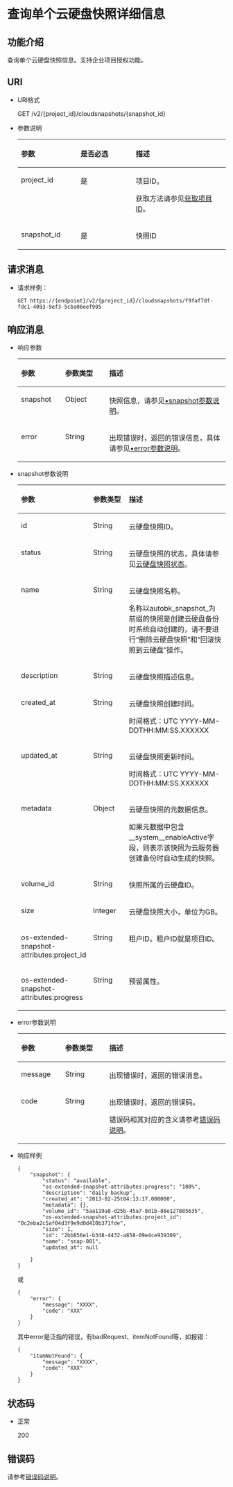 # 查询单个云硬盘快照详细信息<a name="zh-cn_topic_0142374137"></a>

## 功能介绍<a name="section30030484111731"></a>

查询单个云硬盘快照信息。支持企业项目授权功能。

## URI<a name="section14733765111731"></a>

-   URI格式

    GET /v2/\{project\_id\}/cloudsnapshots/\{snapshot\_id\}

-   参数说明

    <a name="zh-cn_topic_0051408628_table66271751111731"></a>
    <table><thead align="left"><tr id="zh-cn_topic_0051408628_row56106054111731"><th class="cellrowborder" valign="top" width="28.57%" id="mcps1.1.4.1.1"><p id="zh-cn_topic_0051408628_p48296540111731"><a name="zh-cn_topic_0051408628_p48296540111731"></a><a name="zh-cn_topic_0051408628_p48296540111731"></a>参数</p>
    </th>
    <th class="cellrowborder" valign="top" width="26.529999999999998%" id="mcps1.1.4.1.2"><p id="zh-cn_topic_0051408628_p19705674111731"><a name="zh-cn_topic_0051408628_p19705674111731"></a><a name="zh-cn_topic_0051408628_p19705674111731"></a>是否必选</p>
    </th>
    <th class="cellrowborder" valign="top" width="44.9%" id="mcps1.1.4.1.3"><p id="zh-cn_topic_0051408628_p52655801111731"><a name="zh-cn_topic_0051408628_p52655801111731"></a><a name="zh-cn_topic_0051408628_p52655801111731"></a>描述</p>
    </th>
    </tr>
    </thead>
    <tbody><tr id="zh-cn_topic_0051408628_row37261521111731"><td class="cellrowborder" valign="top" width="28.57%" headers="mcps1.1.4.1.1 "><p id="zh-cn_topic_0051408628_p65393209111731"><a name="zh-cn_topic_0051408628_p65393209111731"></a><a name="zh-cn_topic_0051408628_p65393209111731"></a>project_id</p>
    </td>
    <td class="cellrowborder" valign="top" width="26.529999999999998%" headers="mcps1.1.4.1.2 "><p id="zh-cn_topic_0051408628_p62358553111731"><a name="zh-cn_topic_0051408628_p62358553111731"></a><a name="zh-cn_topic_0051408628_p62358553111731"></a>是</p>
    </td>
    <td class="cellrowborder" valign="top" width="44.9%" headers="mcps1.1.4.1.3 "><p id="zh-cn_topic_0051408628_p17878042111731"><a name="zh-cn_topic_0051408628_p17878042111731"></a><a name="zh-cn_topic_0051408628_p17878042111731"></a>项目ID。</p>
    <p id="zh-cn_topic_0051408628_p55811451337"><a name="zh-cn_topic_0051408628_p55811451337"></a><a name="zh-cn_topic_0051408628_p55811451337"></a>获取方法请参见<a href="获取项目ID.md">获取项目ID</a>。</p>
    </td>
    </tr>
    <tr id="zh-cn_topic_0051408628_row26684654111731"><td class="cellrowborder" valign="top" width="28.57%" headers="mcps1.1.4.1.1 "><p id="zh-cn_topic_0051408628_p13973379111731"><a name="zh-cn_topic_0051408628_p13973379111731"></a><a name="zh-cn_topic_0051408628_p13973379111731"></a>snapshot_id</p>
    </td>
    <td class="cellrowborder" valign="top" width="26.529999999999998%" headers="mcps1.1.4.1.2 "><p id="zh-cn_topic_0051408628_p58101900111731"><a name="zh-cn_topic_0051408628_p58101900111731"></a><a name="zh-cn_topic_0051408628_p58101900111731"></a>是</p>
    </td>
    <td class="cellrowborder" valign="top" width="44.9%" headers="mcps1.1.4.1.3 "><p id="zh-cn_topic_0051408628_p8633458111731"><a name="zh-cn_topic_0051408628_p8633458111731"></a><a name="zh-cn_topic_0051408628_p8633458111731"></a>快照ID</p>
    </td>
    </tr>
    </tbody>
    </table>


## 请求消息<a name="section28221468111731"></a>

-   请求样例：

    ```
    GET https://{endpoint}/v2/{project_id}/cloudsnapshots/f9faf7df-fdc1-4093-9ef3-5cba06eef995
    ```


## 响应消息<a name="section63055193111836"></a>

-   响应参数

    <a name="zh-cn_topic_0051408628_table12298112761311"></a>
    <table><thead align="left"><tr id="zh-cn_topic_0051408628_row3298122761310"><th class="cellrowborder" valign="top" width="21.17788221177882%" id="mcps1.1.4.1.1"><p id="zh-cn_topic_0051408628_p1129817277138"><a name="zh-cn_topic_0051408628_p1129817277138"></a><a name="zh-cn_topic_0051408628_p1129817277138"></a>参数</p>
    </th>
    <th class="cellrowborder" valign="top" width="21.17788221177882%" id="mcps1.1.4.1.2"><p id="zh-cn_topic_0051408628_p102981727131315"><a name="zh-cn_topic_0051408628_p102981727131315"></a><a name="zh-cn_topic_0051408628_p102981727131315"></a>参数类型</p>
    </th>
    <th class="cellrowborder" valign="top" width="57.64423557644236%" id="mcps1.1.4.1.3"><p id="zh-cn_topic_0051408628_p1829872710136"><a name="zh-cn_topic_0051408628_p1829872710136"></a><a name="zh-cn_topic_0051408628_p1829872710136"></a>描述</p>
    </th>
    </tr>
    </thead>
    <tbody><tr id="zh-cn_topic_0051408628_row1029817278135"><td class="cellrowborder" valign="top" width="21.17788221177882%" headers="mcps1.1.4.1.1 "><p id="zh-cn_topic_0051408628_p72986273130"><a name="zh-cn_topic_0051408628_p72986273130"></a><a name="zh-cn_topic_0051408628_p72986273130"></a>snapshot</p>
    </td>
    <td class="cellrowborder" valign="top" width="21.17788221177882%" headers="mcps1.1.4.1.2 "><p id="zh-cn_topic_0051408628_p3299527151313"><a name="zh-cn_topic_0051408628_p3299527151313"></a><a name="zh-cn_topic_0051408628_p3299527151313"></a>Object</p>
    </td>
    <td class="cellrowborder" valign="top" width="57.64423557644236%" headers="mcps1.1.4.1.3 "><p id="zh-cn_topic_0051408628_p102991727171313"><a name="zh-cn_topic_0051408628_p102991727171313"></a><a name="zh-cn_topic_0051408628_p102991727171313"></a>快照信息，请参见<a href="#zh-cn_topic_0051408628_li64773086111836">•snapshot参数说明</a>。</p>
    </td>
    </tr>
    <tr id="zh-cn_topic_0051408628_row1148619118454"><td class="cellrowborder" valign="top" width="21.17788221177882%" headers="mcps1.1.4.1.1 "><p id="zh-cn_topic_0051408628_p129522216412"><a name="zh-cn_topic_0051408628_p129522216412"></a><a name="zh-cn_topic_0051408628_p129522216412"></a>error</p>
    </td>
    <td class="cellrowborder" valign="top" width="21.17788221177882%" headers="mcps1.1.4.1.2 "><p id="zh-cn_topic_0051408628_p1595262111415"><a name="zh-cn_topic_0051408628_p1595262111415"></a><a name="zh-cn_topic_0051408628_p1595262111415"></a>String</p>
    </td>
    <td class="cellrowborder" valign="top" width="57.64423557644236%" headers="mcps1.1.4.1.3 "><p id="zh-cn_topic_0051408628_p109527215417"><a name="zh-cn_topic_0051408628_p109527215417"></a><a name="zh-cn_topic_0051408628_p109527215417"></a>出现错误时，返回的错误信息，具体请参见<a href="#zh-cn_topic_0051408628_li0419202382514">•error参数说明</a>。</p>
    </td>
    </tr>
    </tbody>
    </table>


-   <a name="zh-cn_topic_0051408628_li64773086111836"></a>snapshot参数说明

    <a name="zh-cn_topic_0051408628_table46086870111836"></a>
    <table><thead align="left"><tr id="zh-cn_topic_0051408628_row56202297111836"><th class="cellrowborder" valign="top" width="21.17788221177882%" id="mcps1.1.4.1.1"><p id="zh-cn_topic_0051408628_p56092213111836"><a name="zh-cn_topic_0051408628_p56092213111836"></a><a name="zh-cn_topic_0051408628_p56092213111836"></a>参数</p>
    </th>
    <th class="cellrowborder" valign="top" width="21.17788221177882%" id="mcps1.1.4.1.2"><p id="zh-cn_topic_0051408628_p47175401111836"><a name="zh-cn_topic_0051408628_p47175401111836"></a><a name="zh-cn_topic_0051408628_p47175401111836"></a>参数类型</p>
    </th>
    <th class="cellrowborder" valign="top" width="57.64423557644236%" id="mcps1.1.4.1.3"><p id="zh-cn_topic_0051408628_p11730844111836"><a name="zh-cn_topic_0051408628_p11730844111836"></a><a name="zh-cn_topic_0051408628_p11730844111836"></a>描述</p>
    </th>
    </tr>
    </thead>
    <tbody><tr id="zh-cn_topic_0051408628_row15559516111836"><td class="cellrowborder" valign="top" width="21.17788221177882%" headers="mcps1.1.4.1.1 "><p id="zh-cn_topic_0051408628_p52361272111836"><a name="zh-cn_topic_0051408628_p52361272111836"></a><a name="zh-cn_topic_0051408628_p52361272111836"></a>id</p>
    </td>
    <td class="cellrowborder" valign="top" width="21.17788221177882%" headers="mcps1.1.4.1.2 "><p id="zh-cn_topic_0051408628_p13404600111836"><a name="zh-cn_topic_0051408628_p13404600111836"></a><a name="zh-cn_topic_0051408628_p13404600111836"></a>String</p>
    </td>
    <td class="cellrowborder" valign="top" width="57.64423557644236%" headers="mcps1.1.4.1.3 "><p id="zh-cn_topic_0051408628_p34969797111836"><a name="zh-cn_topic_0051408628_p34969797111836"></a><a name="zh-cn_topic_0051408628_p34969797111836"></a>云硬盘快照ID。</p>
    </td>
    </tr>
    <tr id="zh-cn_topic_0051408628_row46292725111836"><td class="cellrowborder" valign="top" width="21.17788221177882%" headers="mcps1.1.4.1.1 "><p id="zh-cn_topic_0051408628_p58723264111836"><a name="zh-cn_topic_0051408628_p58723264111836"></a><a name="zh-cn_topic_0051408628_p58723264111836"></a>status</p>
    </td>
    <td class="cellrowborder" valign="top" width="21.17788221177882%" headers="mcps1.1.4.1.2 "><p id="zh-cn_topic_0051408628_p58963956111836"><a name="zh-cn_topic_0051408628_p58963956111836"></a><a name="zh-cn_topic_0051408628_p58963956111836"></a>String</p>
    </td>
    <td class="cellrowborder" valign="top" width="57.64423557644236%" headers="mcps1.1.4.1.3 "><p id="zh-cn_topic_0051408628_p47023540111836"><a name="zh-cn_topic_0051408628_p47023540111836"></a><a name="zh-cn_topic_0051408628_p47023540111836"></a>云硬盘快照的状态，具体请参见<a href="云硬盘快照状态.md">云硬盘快照状态</a>。</p>
    </td>
    </tr>
    <tr id="zh-cn_topic_0051408628_row20558679111836"><td class="cellrowborder" valign="top" width="21.17788221177882%" headers="mcps1.1.4.1.1 "><p id="zh-cn_topic_0051408628_p54640283111836"><a name="zh-cn_topic_0051408628_p54640283111836"></a><a name="zh-cn_topic_0051408628_p54640283111836"></a>name</p>
    </td>
    <td class="cellrowborder" valign="top" width="21.17788221177882%" headers="mcps1.1.4.1.2 "><p id="zh-cn_topic_0051408628_p63786796111836"><a name="zh-cn_topic_0051408628_p63786796111836"></a><a name="zh-cn_topic_0051408628_p63786796111836"></a>String</p>
    </td>
    <td class="cellrowborder" valign="top" width="57.64423557644236%" headers="mcps1.1.4.1.3 "><p id="zh-cn_topic_0051408628_p14293074111836"><a name="zh-cn_topic_0051408628_p14293074111836"></a><a name="zh-cn_topic_0051408628_p14293074111836"></a>云硬盘快照名称。</p>
    <p id="zh-cn_topic_0051408628_p1338613133449"><a name="zh-cn_topic_0051408628_p1338613133449"></a><a name="zh-cn_topic_0051408628_p1338613133449"></a>名称以autobk_snapshot_为前缀的快照是创建云硬盘备份时系统自动创建的，请不要进行“删除云硬盘快照”和“回滚快照到云硬盘”操作。</p>
    </td>
    </tr>
    <tr id="zh-cn_topic_0051408628_row61528809111836"><td class="cellrowborder" valign="top" width="21.17788221177882%" headers="mcps1.1.4.1.1 "><p id="zh-cn_topic_0051408628_p17777665111836"><a name="zh-cn_topic_0051408628_p17777665111836"></a><a name="zh-cn_topic_0051408628_p17777665111836"></a>description</p>
    </td>
    <td class="cellrowborder" valign="top" width="21.17788221177882%" headers="mcps1.1.4.1.2 "><p id="zh-cn_topic_0051408628_p30704745111836"><a name="zh-cn_topic_0051408628_p30704745111836"></a><a name="zh-cn_topic_0051408628_p30704745111836"></a>String</p>
    </td>
    <td class="cellrowborder" valign="top" width="57.64423557644236%" headers="mcps1.1.4.1.3 "><p id="zh-cn_topic_0051408628_p60132426111836"><a name="zh-cn_topic_0051408628_p60132426111836"></a><a name="zh-cn_topic_0051408628_p60132426111836"></a>云硬盘快照描述信息。</p>
    </td>
    </tr>
    <tr id="zh-cn_topic_0051408628_row4320926111836"><td class="cellrowborder" valign="top" width="21.17788221177882%" headers="mcps1.1.4.1.1 "><p id="zh-cn_topic_0051408628_p14450739111836"><a name="zh-cn_topic_0051408628_p14450739111836"></a><a name="zh-cn_topic_0051408628_p14450739111836"></a>created_at</p>
    </td>
    <td class="cellrowborder" valign="top" width="21.17788221177882%" headers="mcps1.1.4.1.2 "><p id="zh-cn_topic_0051408628_p29659196111836"><a name="zh-cn_topic_0051408628_p29659196111836"></a><a name="zh-cn_topic_0051408628_p29659196111836"></a>String</p>
    </td>
    <td class="cellrowborder" valign="top" width="57.64423557644236%" headers="mcps1.1.4.1.3 "><p id="zh-cn_topic_0051408628_p45391308111836"><a name="zh-cn_topic_0051408628_p45391308111836"></a><a name="zh-cn_topic_0051408628_p45391308111836"></a>云硬盘快照创建时间。</p>
    <p id="zh-cn_topic_0051408628_p1559945216131"><a name="zh-cn_topic_0051408628_p1559945216131"></a><a name="zh-cn_topic_0051408628_p1559945216131"></a><span id="zh-cn_topic_0051408628_text462016291416"><a name="zh-cn_topic_0051408628_text462016291416"></a><a name="zh-cn_topic_0051408628_text462016291416"></a>时间格式：UTC YYYY-MM-DDTHH:MM:SS.XXXXXX</span></p>
    </td>
    </tr>
    <tr id="zh-cn_topic_0051408628_row3737236411149"><td class="cellrowborder" valign="top" width="21.17788221177882%" headers="mcps1.1.4.1.1 "><p id="zh-cn_topic_0051408628_p80695711149"><a name="zh-cn_topic_0051408628_p80695711149"></a><a name="zh-cn_topic_0051408628_p80695711149"></a>updated_at</p>
    </td>
    <td class="cellrowborder" valign="top" width="21.17788221177882%" headers="mcps1.1.4.1.2 "><p id="zh-cn_topic_0051408628_p6536351711149"><a name="zh-cn_topic_0051408628_p6536351711149"></a><a name="zh-cn_topic_0051408628_p6536351711149"></a>String</p>
    </td>
    <td class="cellrowborder" valign="top" width="57.64423557644236%" headers="mcps1.1.4.1.3 "><p id="zh-cn_topic_0051408628_p2439511411149"><a name="zh-cn_topic_0051408628_p2439511411149"></a><a name="zh-cn_topic_0051408628_p2439511411149"></a>云硬盘快照更新时间。</p>
    <p id="zh-cn_topic_0051408628_p4282185140"><a name="zh-cn_topic_0051408628_p4282185140"></a><a name="zh-cn_topic_0051408628_p4282185140"></a><span id="zh-cn_topic_0051408628_text106095811141"><a name="zh-cn_topic_0051408628_text106095811141"></a><a name="zh-cn_topic_0051408628_text106095811141"></a>时间格式：UTC YYYY-MM-DDTHH:MM:SS.XXXXXX</span></p>
    </td>
    </tr>
    <tr id="zh-cn_topic_0051408628_row5868590111836"><td class="cellrowborder" valign="top" width="21.17788221177882%" headers="mcps1.1.4.1.1 "><p id="zh-cn_topic_0051408628_p5593786111836"><a name="zh-cn_topic_0051408628_p5593786111836"></a><a name="zh-cn_topic_0051408628_p5593786111836"></a>metadata</p>
    </td>
    <td class="cellrowborder" valign="top" width="21.17788221177882%" headers="mcps1.1.4.1.2 "><p id="zh-cn_topic_0051408628_p50443518111836"><a name="zh-cn_topic_0051408628_p50443518111836"></a><a name="zh-cn_topic_0051408628_p50443518111836"></a>Object</p>
    </td>
    <td class="cellrowborder" valign="top" width="57.64423557644236%" headers="mcps1.1.4.1.3 "><p id="zh-cn_topic_0051408628_p46118865111836"><a name="zh-cn_topic_0051408628_p46118865111836"></a><a name="zh-cn_topic_0051408628_p46118865111836"></a>云硬盘快照的元数据信息。</p>
    <p id="zh-cn_topic_0051408628_p771812911458"><a name="zh-cn_topic_0051408628_p771812911458"></a><a name="zh-cn_topic_0051408628_p771812911458"></a>如果元数据中包含__system__enableActive字段，则表示该快照为云服务器创建备份时自动生成的快照。</p>
    </td>
    </tr>
    <tr id="zh-cn_topic_0051408628_row12416602111836"><td class="cellrowborder" valign="top" width="21.17788221177882%" headers="mcps1.1.4.1.1 "><p id="zh-cn_topic_0051408628_p66220711111836"><a name="zh-cn_topic_0051408628_p66220711111836"></a><a name="zh-cn_topic_0051408628_p66220711111836"></a>volume_id</p>
    </td>
    <td class="cellrowborder" valign="top" width="21.17788221177882%" headers="mcps1.1.4.1.2 "><p id="zh-cn_topic_0051408628_p62277393111836"><a name="zh-cn_topic_0051408628_p62277393111836"></a><a name="zh-cn_topic_0051408628_p62277393111836"></a>String</p>
    </td>
    <td class="cellrowborder" valign="top" width="57.64423557644236%" headers="mcps1.1.4.1.3 "><p id="zh-cn_topic_0051408628_p43213914111836"><a name="zh-cn_topic_0051408628_p43213914111836"></a><a name="zh-cn_topic_0051408628_p43213914111836"></a>快照所属的云硬盘ID。</p>
    </td>
    </tr>
    <tr id="zh-cn_topic_0051408628_row53380907111836"><td class="cellrowborder" valign="top" width="21.17788221177882%" headers="mcps1.1.4.1.1 "><p id="zh-cn_topic_0051408628_p28886228111836"><a name="zh-cn_topic_0051408628_p28886228111836"></a><a name="zh-cn_topic_0051408628_p28886228111836"></a>size</p>
    </td>
    <td class="cellrowborder" valign="top" width="21.17788221177882%" headers="mcps1.1.4.1.2 "><p id="zh-cn_topic_0051408628_p58083101111836"><a name="zh-cn_topic_0051408628_p58083101111836"></a><a name="zh-cn_topic_0051408628_p58083101111836"></a>Integer</p>
    </td>
    <td class="cellrowborder" valign="top" width="57.64423557644236%" headers="mcps1.1.4.1.3 "><p id="zh-cn_topic_0051408628_p39095984111836"><a name="zh-cn_topic_0051408628_p39095984111836"></a><a name="zh-cn_topic_0051408628_p39095984111836"></a>云硬盘快照大小，单位为GB。</p>
    </td>
    </tr>
    <tr id="zh-cn_topic_0051408628_row16319538111836"><td class="cellrowborder" valign="top" width="21.17788221177882%" headers="mcps1.1.4.1.1 "><p id="zh-cn_topic_0051408628_p46814240111836"><a name="zh-cn_topic_0051408628_p46814240111836"></a><a name="zh-cn_topic_0051408628_p46814240111836"></a>os-extended-snapshot-attributes:project_id</p>
    </td>
    <td class="cellrowborder" valign="top" width="21.17788221177882%" headers="mcps1.1.4.1.2 "><p id="zh-cn_topic_0051408628_p33857106111836"><a name="zh-cn_topic_0051408628_p33857106111836"></a><a name="zh-cn_topic_0051408628_p33857106111836"></a>String</p>
    </td>
    <td class="cellrowborder" valign="top" width="57.64423557644236%" headers="mcps1.1.4.1.3 "><p id="zh-cn_topic_0051408628_p6137764111836"><a name="zh-cn_topic_0051408628_p6137764111836"></a><a name="zh-cn_topic_0051408628_p6137764111836"></a>租户ID。<span id="zh-cn_topic_0051408628_text19941457165313"><a name="zh-cn_topic_0051408628_text19941457165313"></a><a name="zh-cn_topic_0051408628_text19941457165313"></a>租户ID就是项目ID。</span></p>
    </td>
    </tr>
    <tr id="zh-cn_topic_0051408628_row55239881111836"><td class="cellrowborder" valign="top" width="21.17788221177882%" headers="mcps1.1.4.1.1 "><p id="zh-cn_topic_0051408628_p45245366111836"><a name="zh-cn_topic_0051408628_p45245366111836"></a><a name="zh-cn_topic_0051408628_p45245366111836"></a>os-extended-snapshot-attributes:progress</p>
    </td>
    <td class="cellrowborder" valign="top" width="21.17788221177882%" headers="mcps1.1.4.1.2 "><p id="zh-cn_topic_0051408628_p40996011111836"><a name="zh-cn_topic_0051408628_p40996011111836"></a><a name="zh-cn_topic_0051408628_p40996011111836"></a>String</p>
    </td>
    <td class="cellrowborder" valign="top" width="57.64423557644236%" headers="mcps1.1.4.1.3 "><p id="zh-cn_topic_0051408628_zh-cn_topic_0123550104_p170219911618"><a name="zh-cn_topic_0051408628_zh-cn_topic_0123550104_p170219911618"></a><a name="zh-cn_topic_0051408628_zh-cn_topic_0123550104_p170219911618"></a><span id="zh-cn_topic_0051408628_text4730642777"><a name="zh-cn_topic_0051408628_text4730642777"></a><a name="zh-cn_topic_0051408628_text4730642777"></a>预留属性。</span></p>
    </td>
    </tr>
    </tbody>
    </table>


-   <a name="zh-cn_topic_0051408628_li0419202382514"></a>error参数说明

    <a name="zh-cn_topic_0051408628_zh-cn_topic_0020235144_table15441099103019"></a>
    <table><thead align="left"><tr id="zh-cn_topic_0051408628_zh-cn_topic_0020235144_row54094047103019"><th class="cellrowborder" valign="top" width="21.17788221177882%" id="mcps1.1.4.1.1"><p id="zh-cn_topic_0051408628_zh-cn_topic_0020235144_p19541716103019"><a name="zh-cn_topic_0051408628_zh-cn_topic_0020235144_p19541716103019"></a><a name="zh-cn_topic_0051408628_zh-cn_topic_0020235144_p19541716103019"></a>参数</p>
    </th>
    <th class="cellrowborder" valign="top" width="21.17788221177882%" id="mcps1.1.4.1.2"><p id="zh-cn_topic_0051408628_zh-cn_topic_0020235144_p39375186103019"><a name="zh-cn_topic_0051408628_zh-cn_topic_0020235144_p39375186103019"></a><a name="zh-cn_topic_0051408628_zh-cn_topic_0020235144_p39375186103019"></a>参数类型</p>
    </th>
    <th class="cellrowborder" valign="top" width="57.64423557644236%" id="mcps1.1.4.1.3"><p id="zh-cn_topic_0051408628_zh-cn_topic_0020235144_p38578950103019"><a name="zh-cn_topic_0051408628_zh-cn_topic_0020235144_p38578950103019"></a><a name="zh-cn_topic_0051408628_zh-cn_topic_0020235144_p38578950103019"></a>描述</p>
    </th>
    </tr>
    </thead>
    <tbody><tr id="zh-cn_topic_0051408628_zh-cn_topic_0020235144_row59401790103019"><td class="cellrowborder" valign="top" width="21.17788221177882%" headers="mcps1.1.4.1.1 "><p id="zh-cn_topic_0051408628_zh-cn_topic_0020235144_p46815658103019"><a name="zh-cn_topic_0051408628_zh-cn_topic_0020235144_p46815658103019"></a><a name="zh-cn_topic_0051408628_zh-cn_topic_0020235144_p46815658103019"></a>message</p>
    </td>
    <td class="cellrowborder" valign="top" width="21.17788221177882%" headers="mcps1.1.4.1.2 "><p id="zh-cn_topic_0051408628_zh-cn_topic_0020235144_p33971979103019"><a name="zh-cn_topic_0051408628_zh-cn_topic_0020235144_p33971979103019"></a><a name="zh-cn_topic_0051408628_zh-cn_topic_0020235144_p33971979103019"></a>String</p>
    </td>
    <td class="cellrowborder" valign="top" width="57.64423557644236%" headers="mcps1.1.4.1.3 "><p id="zh-cn_topic_0051408628_zh-cn_topic_0020235144_p21623243103019"><a name="zh-cn_topic_0051408628_zh-cn_topic_0020235144_p21623243103019"></a><a name="zh-cn_topic_0051408628_zh-cn_topic_0020235144_p21623243103019"></a>出现错误时，返回的错误消息。</p>
    </td>
    </tr>
    <tr id="zh-cn_topic_0051408628_zh-cn_topic_0020235144_row60391466103019"><td class="cellrowborder" valign="top" width="21.17788221177882%" headers="mcps1.1.4.1.1 "><p id="zh-cn_topic_0051408628_zh-cn_topic_0020235144_p59870541103019"><a name="zh-cn_topic_0051408628_zh-cn_topic_0020235144_p59870541103019"></a><a name="zh-cn_topic_0051408628_zh-cn_topic_0020235144_p59870541103019"></a>code</p>
    </td>
    <td class="cellrowborder" valign="top" width="21.17788221177882%" headers="mcps1.1.4.1.2 "><p id="zh-cn_topic_0051408628_zh-cn_topic_0020235144_p17675690103019"><a name="zh-cn_topic_0051408628_zh-cn_topic_0020235144_p17675690103019"></a><a name="zh-cn_topic_0051408628_zh-cn_topic_0020235144_p17675690103019"></a>String</p>
    </td>
    <td class="cellrowborder" valign="top" width="57.64423557644236%" headers="mcps1.1.4.1.3 "><p id="zh-cn_topic_0051408628_zh-cn_topic_0020235144_p6087468103019"><a name="zh-cn_topic_0051408628_zh-cn_topic_0020235144_p6087468103019"></a><a name="zh-cn_topic_0051408628_zh-cn_topic_0020235144_p6087468103019"></a>出现错误时，返回的错误码。</p>
    <p id="zh-cn_topic_0051408628_zh-cn_topic_0020235144_p54787218103019"><a name="zh-cn_topic_0051408628_zh-cn_topic_0020235144_p54787218103019"></a><a name="zh-cn_topic_0051408628_zh-cn_topic_0020235144_p54787218103019"></a>错误码和其对应的含义请参考<a href="错误码说明.md">错误码说明</a>。</p>
    </td>
    </tr>
    </tbody>
    </table>

-   响应样例

    ```
    {
        "snapshot": {
            "status": "available",
            "os-extended-snapshot-attributes:progress": "100%",
            "description": "daily backup",
            "created_at": "2013-02-25t04:13:17.000000",
            "metadata": {},
            "volume_id": "5aa119a8-d25b-45a7-8d1b-88e127885635",
            "os-extended-snapshot-attributes:project_id": "0c2eba2c5af04d3f9e9d0d410b371fde",
            "size": 1,
            "id": "2bb856e1-b3d8-4432-a858-09e4ce939389",
            "name": "snap-001",
            "updated_at": null
    
        }
    }
    ```

    或

    ```
    {
        "error": {
            "message": "XXXX", 
            "code": "XXX"
        }
    }
    ```

    其中error是泛指的错误，有badRequest、itemNotFound等，如报错：

    ```
    {
        "itemNotFound": {
            "message": "XXXX", 
            "code": "XXX"
        }
    }
    ```


## 状态码<a name="section38811440112026"></a>

-   正常

    200


## 错误码<a name="section431317151242"></a>

请参考[错误码说明](错误码说明.md)。

